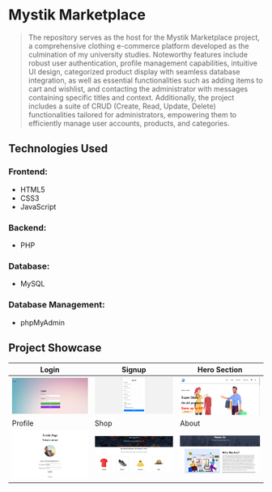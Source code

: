# Mystik Marketplace
> The repository serves as the host for the Mystik Marketplace project, a comprehensive clothing e-commerce platform developed as the culmination of my university studies. Noteworthy features include robust user authentication, profile management capabilities, intuitive UI design, categorized product display with seamless database integration, as well as essential functionalities such as adding items to cart and wishlist, and contacting the administrator with messages containing specific titles and context. Additionally, the project includes a suite of CRUD (Create, Read, Update, Delete) functionalities tailored for administrators, empowering them to efficiently manage user accounts, products, and categories.
## Technologies Used

### Frontend:
- HTML5
- CSS3
- JavaScript

### Backend:
- PHP

### Database:
- MySQL

### Database Management:
- phpMyAdmin

## Project Showcase

| Login  | Signup | Hero Section |
| ---| ---| ---|
| ![login](./readme%20showcase/pictures/login.png) | ![signup](./readme%20showcase/pictures/signup.png) | ![hero](./readme%20showcase/pictures/hero-section.png) |
| Profile | Shop| About|
| ![profile](./readme%20showcase/pictures/profile.png) | ![shop](./readme%20showcase/pictures/shop.png) | ![about](./readme%20showcase/pictures/About.png) |